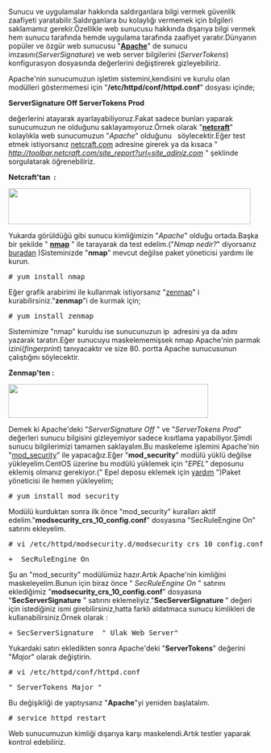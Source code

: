 <html><body><p>Sunucu ve uygulamalar hakkında saldırganlara bilgi vermek güvenlik zaafiyeti yaratabilir.Saldırganlara bu kolaylığı vermemek için bilgileri saklamamız gerekir.Özellikle web sunucusu hakkında dışarıya bilgi vermek hem sunucu tarafında hemde uygulama tarafında zaafiyet yaratır.Dünyanın popüler ve özgür web sunucusu "<a href="http://www.apache.org/" target="_blank"><strong>Apache</strong></a>" de sunucu imzasını(<em>ServerSignature</em>) ve web server bilgilerini (<em>ServerTokens</em>) konfigurasyon dosyasında değerlerini değiştirerek gizleyebiliriz.

Apache'nin sunucumuzun işletim sistemini,kendisini ve kurulu olan modülleri göstermemesi için "<strong>/etc/httpd/conf/httpd.conf</strong>" dosyası içinde;

<strong>ServerSignature Off
ServerTokens Prod</strong>

değerlerini atayarak ayarlayabiliyoruz.Fakat sadece bunları yaparak sunucumuzun ne olduğunu saklayamıyoruz.Örnek olarak "<a href="http://news.netcraft.com/" target="_blank"><strong>netcraft</strong></a>" kolaylıkla web sunucumuzun "<em>Apache</em>" olduğunu   söylecektir.Eğer test etmek istiyorsanız <a href="http://news.netcraft.com/" target="_blank">netcraft.com</a> adresine girerek ya da kısaca " <em>http://toolbar.netcraft.com/site_report?url=site_adiniz.com</em> " şeklinde sorgulatarak öğrenebiliriz.

<strong>Netcraft'tan  :</strong>

<a href="http://i56.tinypic.com/8yc4s3.jpg"><img class="alignnone" title="Netcraft" src="http://i56.tinypic.com/8yc4s3.jpg" alt="" width="480" height="71"></a>

Yukarda görüldüğü gibi sunucu kimliğimizin "<em>Apache</em>" olduğu ortada.Başka bir şekilde " <a href="http://nmap.org/" target="_blank"><strong>nmap</strong></a> " ile tarayarak da test edelim.("<em>Nmap nedir?</em>" diyorsanız <a href="http://tr.wikipedia.org/wiki/Nmap" target="_blank">buradan</a> )Sisteminizde "<strong>nmap</strong>" mevcut değilse paket yöneticisi yardımı ile kurun.
</p><pre># yum install nmap</pre>
Eğer grafik arabirimi ile kullanmak istiyorsanız "<a href="http://nmap.org/zenmap/" target="_blank">zenmap</a>" i kurabilirsiniz."<strong>zenmap</strong>"i de kurmak için;
<pre># yum install zenmap</pre>
Sistemimize "nmap" kuruldu ise sunucunuzun ip  adresini ya da adını yazarak taratın.Eğer sunucuyu maskelememişsek nmap Apache'nin parmak izini(<em>fingerprint</em>) tanıyacaktır ve size 80. portta Apache sunucusunun çalıştığını söylecektir.

<strong>Zenmap'ten :</strong>

<a href="http://i51.tinypic.com/2d18cqh.png"><img class="alignnone" title="Zenmap" src="http://i51.tinypic.com/2d18cqh.png" alt="" width="396" height="67"></a>

Demek ki Apache'deki "<em>ServerSignature Off</em> " ve "<em>ServerTokens Prod</em>" değerleri sunucu bilgisini gizleyemiyor sadece kısıtlama yapabiliyor.Şimdi sunucu bilgilerimizi tamamen saklayalım.Bu maskeleme işlemini Apache'nin "<a href="http://www.modsecurity.org/" target="_blank">mod_security</a>" ile yapacağız.Eğer "<strong>mod_security</strong>" modülü yüklü değilse yükleyelim.CentOS üzerine bu modülü yüklemek için "<em>EPEL</em>" deposunu eklemiş olmanız gerekiyor.(" Epel deposu eklemek için <a href="http://linux.piesso.com/epel-ve-rpmforge-depolarini-ekleyin" target="_blank">yardım</a> ")Paket yöneticisi ile hemen yükleyelim;
<pre># yum install mod_security</pre>
Modülü kurduktan sonra ilk önce "mod_security" kuralları aktif edelim."<strong>modsecurity_crs_10_config.conf</strong>" dosyasına "SecRuleEngine On" satırını ekleyelim.
<pre># vi /etc/httpd/modsecurity.d/modsecurity_crs_10_config.conf</pre>
<pre>+  SecRuleEngine On
</pre>
Şu an "mod_security" modülümüz hazır.Artık Apache'nin kimliğini maskeleyelim.Bunun için biraz önce " <em>SecRuleEngine On</em> " satırını eklediğimiz "<strong>modsecurity_crs_10_config.conf</strong>" dosyasına "<strong>SecServerSignature</strong> " satırını eklemeliyiz."<strong>SecServerSignature </strong>" değeri için istediğiniz ismi girebilirsiniz,hatta farklı aldatmaca sunucu kimlikleri de kullanabilirsiniz.Örnek olarak :
<pre>+ SecServerSignature  " Ulak Web Server"</pre>
Yukardaki satırı ekledikten sonra Apache'deki "<strong>ServerTokens</strong>" değerini "<em>Major</em>" olarak değiştirin.
<pre># vi /etc/httpd/conf/httpd.conf</pre>
<pre>" ServerTokens Major "</pre>
Bu değişikliği de yaptıysanız "<strong>Apache</strong>"yi yeniden başlatalım.
<pre># service httpd restart</pre>
Web sunucumuzun kimliği dışarıya karşı maskelendi.Artık testler yaparak kontrol edebiliriz.</body></html>